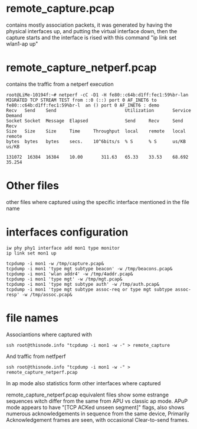 
# remote_capture.pcap
contains mostly association packets, it was generated by having the physical interfaces up, and putting the virtual interface down, then the capture starts and the interface is rised with this command "ip link set wlan1-ap up" 

# remote_capture_netperf.pcap 
contains the traffic from a netperf execution 
```
root@LiMe-10194f:~# netperf -cC -D1 -H fe80::c64b:d1ff:fec1:59%br-lan
MIGRATED TCP STREAM TEST from ::0 (::) port 0 AF_INET6 to fe80::c64b:d1ff:fec1:59%br-l  an () port 0 AF_INET6 : demo
Recv   Send    Send                          Utilization       Service Demand
Socket Socket  Message  Elapsed              Send     Recv     Send    Recv
Size   Size    Size     Time     Throughput  local    remote   local   remote
bytes  bytes   bytes    secs.    10^6bits/s  % S      % S      us/KB   us/KB

131072  16384  16384    10.00       311.63   65.33    33.53    68.692  35.254 
```
# Other files 
other files where captured using the specific interface mentioned in the file name


# interfaces configuration 
```
iw phy phy1 interface add mon1 type monitor
ip link set mon1 up

tcpdump -i mon1 -w /tmp/capture.pcap&
tcpdump -i mon1 'type mgt subtype beacon' -w /tmp/beacons.pcap&
tcpdump -i mon1 'wlan addr4' -w /tmp/4addr.pcap&
tcpdump -i mon1 'type mgt' -w /tmp/mgt.pcap&
tcpdump -i mon1 'type mgt subtype auth' -w /tmp/auth.pcap&
tcpdump -i mon1 'type mgt subtype assoc-req or type mgt subtype assoc-resp' -w /tmp/assoc.pcap&
```
# file names
Associantions where captured with 
```
ssh root@thisnode.info "tcpdump -i mon1 -w -" > remote_capture
```
And traffic from netfperf 
```
ssh root@thisnode.info "tcpdump -i mon1 -w -" > remote_capture_netperf.pcap
```
In ap mode also statistics form other interfaces where captured 

remote_capture_netperf.pcap equivalent files show some estrange sequences witch differ from the same from APU vs classic ap mode. APuP mode appears to have "[TCP ACKed unseen segment]" flags, also shows numerous acknowledgements in sequence from the same device, Primarily Acknowledgement frames are seen, with occasional Clear-to-send frames.
